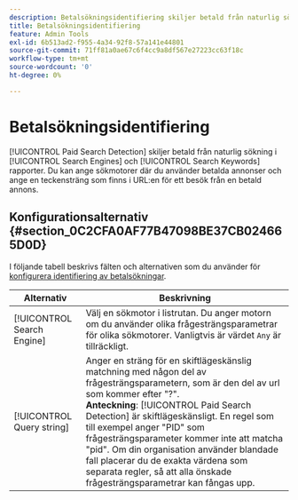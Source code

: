 ```yaml
---
description: Betalsökningsidentifiering skiljer betald från naturlig sökning i rapporten Sökmotorer och Söknyckelord.
title: Betalsökningsidentifiering
feature: Admin Tools
exl-id: 6b513ad2-f955-4a34-92f8-57a141e44801
source-git-commit: 71ff81a0ae67c6f4cc9a8df567e27223cc63f18c
workflow-type: tm+mt
source-wordcount: '0'
ht-degree: 0%

---
```


# Betalsökningsidentifiering

[!UICONTROL Paid Search Detection] skiljer betald från naturlig sökning i [!UICONTROL Search Engines] och [!UICONTROL Search Keywords] rapporter. Du kan ange sökmotorer där du använder betalda annonser och ange en teckensträng som finns i URL:en för ett besök från en betald annons.

## Konfigurationsalternativ {#section_0C2CFA0AF77B47098BE37CB024665D0D}

I följande tabell beskrivs fälten och alternativen som du använder för [konfigurera identifiering av betalsökningar](/help/admin/admin/c-manage-report-suites/c-edit-report-suites/general/paid-search-detection/t-paid-search-detection.md).

| Alternativ | Beskrivning |
| --- | --- |
| [!UICONTROL Search Engine] | Välj en sökmotor i listrutan. Du anger motorn om du använder olika frågesträngsparametrar för olika sökmotorer. Vanligtvis är värdet `Any` är tillräckligt. |
| [!UICONTROL Query string] | Anger en sträng för en skiftlägeskänslig matchning med någon del av frågesträngsparametern, som är den del av url som kommer efter &quot;?&quot;. <br>**Anteckning**: [!UICONTROL Paid Search Detection] är skiftlägeskänsligt. En regel som till exempel anger &quot;PID&quot; som frågesträngsparameter kommer inte att matcha &quot;pid&quot;. Om din organisation använder blandade fall placerar du de exakta värdena som separata regler, så att alla önskade frågesträngsparametrar kan fångas upp. |
